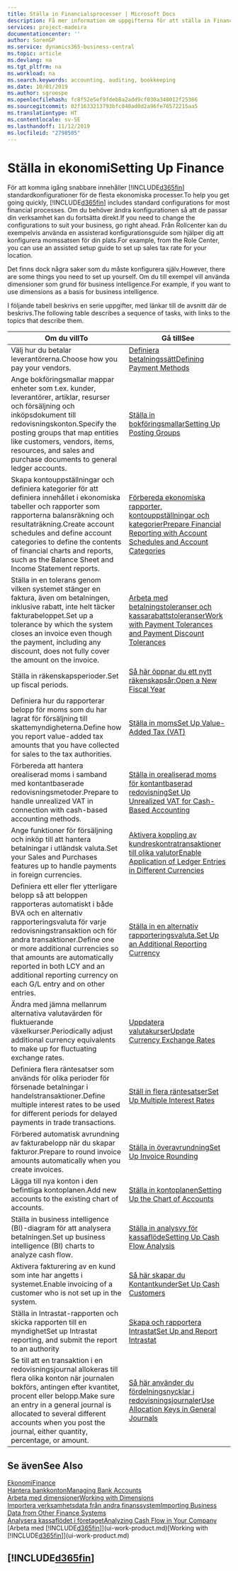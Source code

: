 ```yaml
---
title: Ställa in Financialsprocesser | Microsoft Docs
description: Få mer information om uppgifterna för att ställa in Finance i ditt företag som passar alla behov av redovisning, granskning eller bokföring.
services: project-madeira
documentationcenter: ''
author: SorenGP
ms.service: dynamics365-business-central
ms.topic: article
ms.devlang: na
ms.tgt_pltfrm: na
ms.workload: na
ms.search.keywords: accounting, auditing, bookkeeping
ms.date: 10/01/2019
ms.author: sgroespe
ms.openlocfilehash: fc8f52e5ef9fdeb8a2add9cf030a348012f25366
ms.sourcegitcommit: 02f1633213793bfc040ad0d2a96fe76572215aa5
ms.translationtype: HT
ms.contentlocale: sv-SE
ms.lasthandoff: 11/12/2019
ms.locfileid: "2798505"
---
```

# <a name="setting-up-finance"></a><span data-ttu-id="c5d1d-103">Ställa in ekonomi</span><span class="sxs-lookup"><span data-stu-id="c5d1d-103">Setting Up Finance</span></span>
<span data-ttu-id="c5d1d-104">För att komma igång snabbare innehåller [!INCLUDE[d365fin](includes/d365fin_md.md)] standardkonfigurationer för de flesta ekonomiska processer.</span><span class="sxs-lookup"><span data-stu-id="c5d1d-104">To help you get going quickly, [!INCLUDE[d365fin](includes/d365fin_md.md)] includes standard configurations for most financial processes.</span></span> <span data-ttu-id="c5d1d-105">Om du behöver ändra konfigurationen så att de passar din verksamhet kan du fortsätta direkt.</span><span class="sxs-lookup"><span data-stu-id="c5d1d-105">If you need to change the configurations to suit your business, go right ahead.</span></span> <span data-ttu-id="c5d1d-106">Från Rollcenter kan du exempelvis använda en assisterad konfigurationsguide som hjälper dig att konfigurera momssatsen för din plats.</span><span class="sxs-lookup"><span data-stu-id="c5d1d-106">For example, from the Role Center, you can use an assisted setup guide to set up sales tax rate for your location.</span></span>  

<span data-ttu-id="c5d1d-107">Det finns dock några saker som du måste konfigurera själv.</span><span class="sxs-lookup"><span data-stu-id="c5d1d-107">However, there are some things you need to set up yourself.</span></span> <span data-ttu-id="c5d1d-108">Om du till exempel vill använda dimensioner som grund för business intelligence.</span><span class="sxs-lookup"><span data-stu-id="c5d1d-108">For example, if you want to use dimensions as a basis for business intelligence.</span></span>  

<span data-ttu-id="c5d1d-109">I följande tabell beskrivs en serie uppgifter, med länkar till de avsnitt där de beskrivs.</span><span class="sxs-lookup"><span data-stu-id="c5d1d-109">The following table describes a sequence of tasks, with links to the topics that describe them.</span></span>

| <span data-ttu-id="c5d1d-110">Om du vill</span><span class="sxs-lookup"><span data-stu-id="c5d1d-110">To</span></span> | <span data-ttu-id="c5d1d-111">Gå till</span><span class="sxs-lookup"><span data-stu-id="c5d1d-111">See</span></span> |
| --- | --- |
| <span data-ttu-id="c5d1d-112">Välj hur du betalar leverantörerna.</span><span class="sxs-lookup"><span data-stu-id="c5d1d-112">Choose how you pay your vendors.</span></span> |[<span data-ttu-id="c5d1d-113">Definiera betalningssätt</span><span class="sxs-lookup"><span data-stu-id="c5d1d-113">Defining Payment Methods</span></span>](finance-payment-methods.md) |
| <span data-ttu-id="c5d1d-114">Ange bokföringsmallar mappar enheter som t.ex. kunder, leverantörer, artiklar, resurser och försäljning och inköpsdokument till redovisningskonton.</span><span class="sxs-lookup"><span data-stu-id="c5d1d-114">Specify the posting groups that map entities like customers, vendors, items, resources, and sales and purchase documents to general ledger accounts.</span></span> |[<span data-ttu-id="c5d1d-115">Ställa in bokföringsmallar</span><span class="sxs-lookup"><span data-stu-id="c5d1d-115">Setting Up Posting Groups</span></span>](finance-posting-groups.md)|
|<span data-ttu-id="c5d1d-116">Skapa kontouppställningar och definiera kategorier för att definiera innehållet i ekonomiska tabeller och rapporter som rapporterna balansräkning och resultaträkning.</span><span class="sxs-lookup"><span data-stu-id="c5d1d-116">Create account schedules and define account categories to define the contents of financial charts and reports, such as the Balance Sheet and Income Statement reports.</span></span>|[<span data-ttu-id="c5d1d-117">Förbereda ekonomiska rapporter, kontouppställningar och kategorier</span><span class="sxs-lookup"><span data-stu-id="c5d1d-117">Prepare Financial Reporting with Account Schedules and Account Categories</span></span>](bi-how-work-account-schedule.md)|
|<span data-ttu-id="c5d1d-118">Ställa in en tolerans genom vilken systemet stänger en faktura, även om betalningen, inklusive rabatt, inte helt täcker fakturabeloppet.</span><span class="sxs-lookup"><span data-stu-id="c5d1d-118">Set up a tolerance by which the system closes an invoice even though the payment, including any discount, does not fully cover the amount on the invoice.</span></span>|[<span data-ttu-id="c5d1d-119">Arbeta med betalningstoleranser och kassarabattstoleranser</span><span class="sxs-lookup"><span data-stu-id="c5d1d-119">Work with Payment Tolerances and Payment Discount Tolerances</span></span>](finance-payment-tolerance-and-payment-discount-tolerance.md)|
| <span data-ttu-id="c5d1d-120">Ställa in räkenskapsperioder.</span><span class="sxs-lookup"><span data-stu-id="c5d1d-120">Set up fiscal periods.</span></span> |[<span data-ttu-id="c5d1d-121">Så här öppnar du ett nytt räkenskapsår:</span><span class="sxs-lookup"><span data-stu-id="c5d1d-121">Open a New Fiscal Year</span></span>](finance-how-open-new-fiscal-year.md) |
| <span data-ttu-id="c5d1d-122">Definiera hur du rapporterar belopp för moms som du har lagrat för försäljning till skattemyndigheterna.</span><span class="sxs-lookup"><span data-stu-id="c5d1d-122">Define how you report value-added tax amounts that you have collected for sales to the tax authorities.</span></span> |[<span data-ttu-id="c5d1d-123">Ställa in moms</span><span class="sxs-lookup"><span data-stu-id="c5d1d-123">Set Up Value-Added Tax (VAT)</span></span>](finance-setup-vat.md)|
|<span data-ttu-id="c5d1d-124">Förbereda att hantera orealiserad moms i samband med kontantbaserade redovisningsmetoder.</span><span class="sxs-lookup"><span data-stu-id="c5d1d-124">Prepare to handle unrealized VAT in connection with cash-based accounting methods.</span></span>|[<span data-ttu-id="c5d1d-125">Ställa in orealiserad moms för kontantbaserad redovisning</span><span class="sxs-lookup"><span data-stu-id="c5d1d-125">Set Up Unrealized VAT for Cash-Based Accounting</span></span>](finance-setup-unrealized-vat.md)|
| <span data-ttu-id="c5d1d-126">Ange funktioner för försäljning och inköp till att hantera betalningar i utländsk valuta.</span><span class="sxs-lookup"><span data-stu-id="c5d1d-126">Set your Sales and Purchases features up to handle payments in foreign currencies.</span></span>|[<span data-ttu-id="c5d1d-127">Aktivera koppling av kundreskontratransaktioner till olika valutor</span><span class="sxs-lookup"><span data-stu-id="c5d1d-127">Enable Application of Ledger Entries in Different Currencies</span></span>](finance-how-enable-application-ledger-entries-different-currencies.md)
|<span data-ttu-id="c5d1d-128">Definiera ett eller fler ytterligare belopp så att beloppen rapporteras automatiskt i både BVA och en alternativ rapporteringsvaluta för varje redovisningstransaktion och för andra transaktioner.</span><span class="sxs-lookup"><span data-stu-id="c5d1d-128">Define one or more additional currencies so that amounts are automatically reported in both LCY and an additional reporting currency on each G/L entry and on other entries.</span></span>|[<span data-ttu-id="c5d1d-129">Ställa in en alternativ rapporteringsvaluta.</span><span class="sxs-lookup"><span data-stu-id="c5d1d-129">Set Up an Additional Reporting Currency</span></span>](finance-how-setup-additional-currencies.md)|
|<span data-ttu-id="c5d1d-130">Ändra med jämna mellanrum alternativa valutavärden för fluktuerande växelkurser.</span><span class="sxs-lookup"><span data-stu-id="c5d1d-130">Periodically adjust additional currency equivalents to make up for fluctuating exchange rates.</span></span>|[<span data-ttu-id="c5d1d-131">Uppdatera valutakurser</span><span class="sxs-lookup"><span data-stu-id="c5d1d-131">Update Currency Exchange Rates</span></span>](finance-how-update-currencies.md)|
|<span data-ttu-id="c5d1d-132">Definiera flera räntesatser som används för olika perioder för försenade betalningar i handelstransaktioner.</span><span class="sxs-lookup"><span data-stu-id="c5d1d-132">Define multiple interest rates to be used for different periods for delayed payments in trade transactions.</span></span>|[<span data-ttu-id="c5d1d-133">Ställ in flera räntesatser</span><span class="sxs-lookup"><span data-stu-id="c5d1d-133">Set Up Multiple Interest Rates</span></span>](finance-how-to-set-up-multiple-interest-rates.md)|
|<span data-ttu-id="c5d1d-134">Förbered automatisk avrundning av fakturabelopp när du skapar fakturor.</span><span class="sxs-lookup"><span data-stu-id="c5d1d-134">Prepare to round invoice amounts automatically when you create invoices.</span></span>|[<span data-ttu-id="c5d1d-135">Ställa in överavrundning</span><span class="sxs-lookup"><span data-stu-id="c5d1d-135">Set Up Invoice Rounding</span></span>](finance-set-up-invoice-rounding.md)|
| <span data-ttu-id="c5d1d-136">Lägga till nya konton i den befintliga kontoplanen.</span><span class="sxs-lookup"><span data-stu-id="c5d1d-136">Add new accounts to the existing chart of accounts.</span></span> |[<span data-ttu-id="c5d1d-137">Ställa in kontoplanen</span><span class="sxs-lookup"><span data-stu-id="c5d1d-137">Setting Up the Chart of Accounts</span></span>](finance-setup-chart-accounts.md) |
| <span data-ttu-id="c5d1d-138">Ställa in business intelligence (BI)-diagram för att analysera betalningen.</span><span class="sxs-lookup"><span data-stu-id="c5d1d-138">Set up business intelligence (BI) charts to analyze cash flow.</span></span> |[<span data-ttu-id="c5d1d-139">Ställa in analysvy för kassaflöde</span><span class="sxs-lookup"><span data-stu-id="c5d1d-139">Setting Up Cash Flow Analysis</span></span>](finance-setup-cash-flow-analyses.md) |
|<span data-ttu-id="c5d1d-140">Aktivera fakturering av en kund som inte har angetts i systemet.</span><span class="sxs-lookup"><span data-stu-id="c5d1d-140">Enable invoicing of a customer who is not set up in the system.</span></span>|[<span data-ttu-id="c5d1d-141">Så här skapar du Kontantkunder</span><span class="sxs-lookup"><span data-stu-id="c5d1d-141">Set Up Cash Customers</span></span>](finance-how-to-set-up-cash-customers.md)|
| <span data-ttu-id="c5d1d-142">Ställa in Intrastat-rapporten och skicka rapporten till en myndighet</span><span class="sxs-lookup"><span data-stu-id="c5d1d-142">Set up Intrastat reporting, and submit the report to an authority</span></span> | [<span data-ttu-id="c5d1d-143">Skapa och rapportera Intrastat</span><span class="sxs-lookup"><span data-stu-id="c5d1d-143">Set Up and Report Intrastat</span></span>](finance-how-setup-report-intrastat.md)|
|<span data-ttu-id="c5d1d-144">Se till att en transaktion i en redovisningsjournal allokeras till flera olika konton när journalen bokförs, antingen efter kvantitet, procent eller belopp.</span><span class="sxs-lookup"><span data-stu-id="c5d1d-144">Make sure an entry in a general journal is allocated to several different accounts when you post the journal, either quantity, percentage, or amount.</span></span>|[<span data-ttu-id="c5d1d-145">Så här använder du fördelningsnycklar i redovisningsjournaler</span><span class="sxs-lookup"><span data-stu-id="c5d1d-145">Use Allocation Keys in General Journals</span></span>](ui-how-use-allocation-keys-general-journals.md)|

## <a name="see-also"></a><span data-ttu-id="c5d1d-146">Se även</span><span class="sxs-lookup"><span data-stu-id="c5d1d-146">See Also</span></span>
[<span data-ttu-id="c5d1d-147">Ekonomi</span><span class="sxs-lookup"><span data-stu-id="c5d1d-147">Finance</span></span>](finance.md)  
[<span data-ttu-id="c5d1d-148">Hantera bankkonton</span><span class="sxs-lookup"><span data-stu-id="c5d1d-148">Managing Bank Accounts</span></span>](bank-manage-bank-accounts.md)  
[<span data-ttu-id="c5d1d-149">Arbeta med dimensioner</span><span class="sxs-lookup"><span data-stu-id="c5d1d-149">Working with Dimensions</span></span>](finance-dimensions.md)  
[<span data-ttu-id="c5d1d-150">Importera verksamhetsdata från andra finanssystem</span><span class="sxs-lookup"><span data-stu-id="c5d1d-150">Importing Business Data from Other Finance Systems</span></span>](across-import-data-configuration-packages.md)  
[<span data-ttu-id="c5d1d-151">Analysera kassaflödet i företaget</span><span class="sxs-lookup"><span data-stu-id="c5d1d-151">Analyzing Cash Flow in Your Company</span></span>](finance-analyze-cash-flow.md)  
<span data-ttu-id="c5d1d-152">[Arbeta med [!INCLUDE[d365fin](includes/d365fin_md.md)]](ui-work-product.md)</span><span class="sxs-lookup"><span data-stu-id="c5d1d-152">[Working with [!INCLUDE[d365fin](includes/d365fin_md.md)]](ui-work-product.md)</span></span>  

## [!INCLUDE[d365fin](includes/free_trial_md.md)]  

